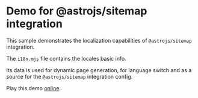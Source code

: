 # Demo for @astrojs/sitemap integration

This sample demonstrates the localization capabilities of `@astrojs/sitemap` integration.

The `i18n.mjs` file contains the locales basic info.

Its data is used for dynamic page generation, for language switch and as a source for the `@astrojs/sitemap` integration config.

Play this demo [online](https://stackblitz.com/fork/github/withastro/astro/tree/main/examples/sitemap/i18n).
